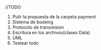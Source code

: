 //TODO
1. Pulir la propuesta de la carpeta payment
2. Sistema de booking
3. Protocolo de transmision
4. Escritura en los archivos(clases Data)
5. UML
6. Testear todo
